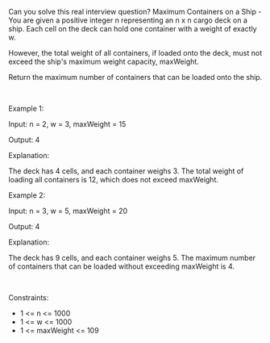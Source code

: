 Can you solve this real interview question? Maximum Containers on a Ship - You are given a positive integer n representing an n x n cargo deck on a ship. Each cell on the deck can hold one container with a weight of exactly w.

However, the total weight of all containers, if loaded onto the deck, must not exceed the ship's maximum weight capacity, maxWeight.

Return the maximum number of containers that can be loaded onto the ship.

 

Example 1:

Input: n = 2, w = 3, maxWeight = 15

Output: 4

Explanation:

The deck has 4 cells, and each container weighs 3. The total weight of loading all containers is 12, which does not exceed maxWeight.

Example 2:

Input: n = 3, w = 5, maxWeight = 20

Output: 4

Explanation:

The deck has 9 cells, and each container weighs 5. The maximum number of containers that can be loaded without exceeding maxWeight is 4.

 

Constraints:

 * 1 <= n <= 1000
 * 1 <= w <= 1000
 * 1 <= maxWeight <= 109